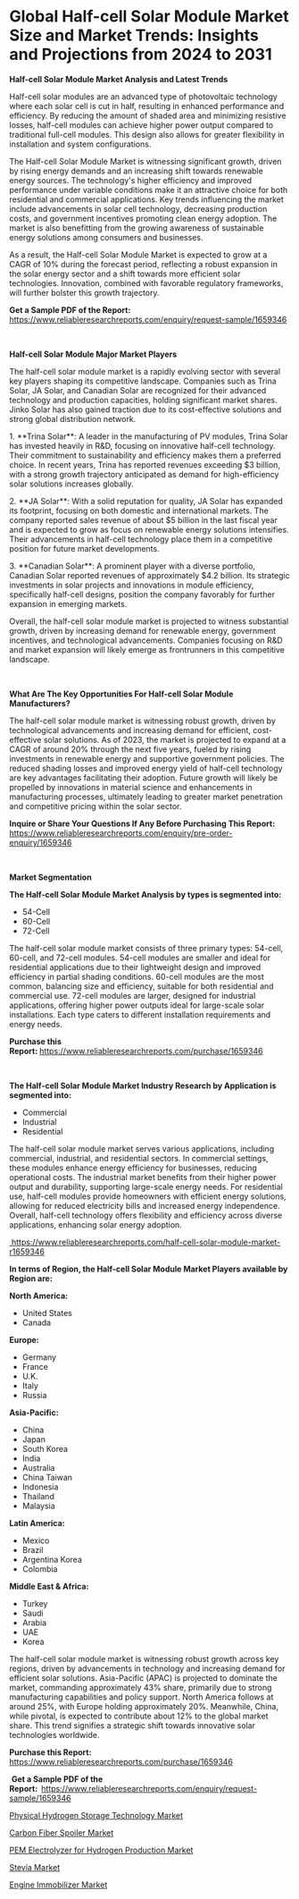 <p><h1>Global Half-cell Solar Module Market Size and Market Trends: Insights and Projections from 2024 to 2031</h1></p><p><strong>Half-cell Solar Module Market Analysis and Latest Trends</strong></p>
<p><p>Half-cell solar modules are an advanced type of photovoltaic technology where each solar cell is cut in half, resulting in enhanced performance and efficiency. By reducing the amount of shaded area and minimizing resistive losses, half-cell modules can achieve higher power output compared to traditional full-cell modules. This design also allows for greater flexibility in installation and system configurations.</p><p>The Half-cell Solar Module Market is witnessing significant growth, driven by rising energy demands and an increasing shift towards renewable energy sources. The technology's higher efficiency and improved performance under variable conditions make it an attractive choice for both residential and commercial applications. Key trends influencing the market include advancements in solar cell technology, decreasing production costs, and government incentives promoting clean energy adoption. The market is also benefitting from the growing awareness of sustainable energy solutions among consumers and businesses.</p><p>As a result, the Half-cell Solar Module Market is expected to grow at a CAGR of 10% during the forecast period, reflecting a robust expansion in the solar energy sector and a shift towards more efficient solar technologies. Innovation, combined with favorable regulatory frameworks, will further bolster this growth trajectory.</p></p>
<p><strong>Get a Sample PDF of the Report:&nbsp;</strong> <a href="https://www.reliableresearchreports.com/enquiry/request-sample/1659346?utm_campaign=32&utm_medium=2&utm_source=Github&utm_content=ia&utm_term=09122024&utm_id=half-cell-solar-module">https://www.reliableresearchreports.com/enquiry/request-sample/1659346</a></p>
<p>&nbsp;</p>
<p><strong>Half-cell Solar Module Major Market Players</strong></p>
<p><p>The half-cell solar module market is a rapidly evolving sector with several key players shaping its competitive landscape. Companies such as Trina Solar, JA Solar, and Canadian Solar are recognized for their advanced technology and production capacities, holding significant market shares. Jinko Solar has also gained traction due to its cost-effective solutions and strong global distribution network.</p><p>1. **Trina Solar**: A leader in the manufacturing of PV modules, Trina Solar has invested heavily in R&D, focusing on innovative half-cell technology. Their commitment to sustainability and efficiency makes them a preferred choice. In recent years, Trina has reported revenues exceeding $3 billion, with a strong growth trajectory anticipated as demand for high-efficiency solar solutions increases globally.</p><p>2. **JA Solar**: With a solid reputation for quality, JA Solar has expanded its footprint, focusing on both domestic and international markets. The company reported sales revenue of about $5 billion in the last fiscal year and is expected to grow as focus on renewable energy solutions intensifies. Their advancements in half-cell technology place them in a competitive position for future market developments.</p><p>3. **Canadian Solar**: A prominent player with a diverse portfolio, Canadian Solar reported revenues of approximately $4.2 billion. Its strategic investments in solar projects and innovations in module efficiency, specifically half-cell designs, position the company favorably for further expansion in emerging markets.</p><p>Overall, the half-cell solar module market is projected to witness substantial growth, driven by increasing demand for renewable energy, government incentives, and technological advancements. Companies focusing on R&D and market expansion will likely emerge as frontrunners in this competitive landscape.</p></p>
<p>&nbsp;</p>
<p><strong>What Are The Key Opportunities For Half-cell Solar Module Manufacturers?</strong></p>
<p><p>The half-cell solar module market is witnessing robust growth, driven by technological advancements and increasing demand for efficient, cost-effective solar solutions. As of 2023, the market is projected to expand at a CAGR of around 20% through the next five years, fueled by rising investments in renewable energy and supportive government policies. The reduced shading losses and improved energy yield of half-cell technology are key advantages facilitating their adoption. Future growth will likely be propelled by innovations in material science and enhancements in manufacturing processes, ultimately leading to greater market penetration and competitive pricing within the solar sector.</p></p>
<p><strong>Inquire or Share Your Questions If Any Before Purchasing This Report:</strong> <a href="https://www.reliableresearchreports.com/enquiry/pre-order-enquiry/1659346?utm_campaign=32&utm_medium=2&utm_source=Github&utm_content=ia&utm_term=09122024&utm_id=half-cell-solar-module">https://www.reliableresearchreports.com/enquiry/pre-order-enquiry/1659346</a></p>
<p>&nbsp;</p>
<p><strong>Market Segmentation</strong></p>
<p><strong>The Half-cell Solar Module Market Analysis by types is segmented into:</strong></p>
<p><ul><li>54-Cell</li><li>60-Cell</li><li>72-Cell</li></ul></p>
<p><p>The half-cell solar module market consists of three primary types: 54-cell, 60-cell, and 72-cell modules. 54-cell modules are smaller and ideal for residential applications due to their lightweight design and improved efficiency in partial shading conditions. 60-cell modules are the most common, balancing size and efficiency, suitable for both residential and commercial use. 72-cell modules are larger, designed for industrial applications, offering higher power outputs ideal for large-scale solar installations. Each type caters to different installation requirements and energy needs.</p></p>
<p><strong>Purchase this Report:&nbsp;</strong><a href="https://www.reliableresearchreports.com/purchase/1659346?utm_campaign=32&utm_medium=2&utm_source=Github&utm_content=ia&utm_term=09122024&utm_id=half-cell-solar-module">https://www.reliableresearchreports.com/purchase/1659346</a></p>
<p>&nbsp;</p>
<p><strong>The Half-cell Solar Module Market Industry Research by Application is segmented into:</strong></p>
<p><ul><li>Commercial</li><li>Industrial</li><li>Residential</li></ul></p>
<p><p>The half-cell solar module market serves various applications, including commercial, industrial, and residential sectors. In commercial settings, these modules enhance energy efficiency for businesses, reducing operational costs. The industrial market benefits from their higher power output and durability, supporting large-scale energy needs. For residential use, half-cell modules provide homeowners with efficient energy solutions, allowing for reduced electricity bills and increased energy independence. Overall, half-cell technology offers flexibility and efficiency across diverse applications, enhancing solar energy adoption.</p></p>
<p><a href="https://www.reliableresearchreports.com/half-cell-solar-module-market-r1659346?utm_campaign=32&utm_medium=2&utm_source=Github&utm_content=ia&utm_term=09122024&utm_id=half-cell-solar-module">&nbsp;https://www.reliableresearchreports.com/half-cell-solar-module-market-r1659346</a></p>
<p><strong>In terms of Region, the Half-cell Solar Module Market Players available by Region are:</strong></p>
<p>
    <p> <strong> North America: </strong>
        <ul>
            <li>United States</li>
            <li>Canada</li>
        </ul>
        </p> 
    <p> <strong> Europe: </strong>
        <ul>
            <li>Germany</li>
            <li>France</li>
            <li>U.K.</li>
            <li>Italy</li>
            <li>Russia</li>
        </ul>
        </p> 
    <p> <strong> Asia-Pacific: </strong>
        <ul>
            <li>China</li>
            <li>Japan</li>
            <li>South Korea</li>
            <li>India</li>
            <li>Australia</li>
            <li>China Taiwan</li>
            <li>Indonesia</li>
            <li>Thailand</li>
            <li>Malaysia</li>
        </ul>
        </p> 
    <p> <strong> Latin America: </strong>
        <ul>
            <li>Mexico</li>
            <li>Brazil</li>
            <li>Argentina Korea</li>
            <li>Colombia</li>
        </ul>
        </p> 
    <p> <strong> Middle East & Africa: </strong>
        <ul>
            <li>Turkey</li>
            <li>Saudi</li>
            <li>Arabia</li>
            <li>UAE</li>
            <li>Korea</li>
        </ul>
    </p>
    </p>
<p><p>The half-cell solar module market is witnessing robust growth across key regions, driven by advancements in technology and increasing demand for efficient solar solutions. Asia-Pacific (APAC) is projected to dominate the market, commanding approximately 43% share, primarily due to strong manufacturing capabilities and policy support. North America follows at around 25%, with Europe holding approximately 20%. Meanwhile, China, while pivotal, is expected to contribute about 12% to the global market share. This trend signifies a strategic shift towards innovative solar technologies worldwide.</p></p>
<p><strong>Purchase this Report: </strong><a href="https://www.reliableresearchreports.com/purchase/1659346?utm_campaign=32&utm_medium=2&utm_source=Github&utm_content=ia&utm_term=09122024&utm_id=half-cell-solar-module">https://www.reliableresearchreports.com/purchase/1659346</a></p>
<p>&nbsp;<strong>Get a Sample PDF of the Report:&nbsp;&nbsp;</strong><a href="https://www.reliableresearchreports.com/enquiry/request-sample/1659346?utm_campaign=32&utm_medium=2&utm_source=Github&utm_content=ia&utm_term=09122024&utm_id=half-cell-solar-module">https://www.reliableresearchreports.com/enquiry/request-sample/1659346</a></p>
<p><strong></strong></p>
<p><p><a href="https://github.com/gerdabatiskzv9/Market-Research-Report-List-1/blob/main/physical-hydrogen-storage-technology-market.md?utm_campaign=32&utm_medium=2&utm_source=Github&utm_content=ia&utm_term=09122024&utm_id=half-cell-solar-module">Physical Hydrogen Storage Technology Market</a></p><p><a href="https://www.linkedin.com/pulse/projected-revenue-growth-carbon-fiber-spoiler-market-58-o7lie?utm_campaign=32&utm_medium=2&utm_source=Github&utm_content=ia&utm_term=09122024&utm_id=half-cell-solar-module">Carbon Fiber Spoiler Market</a></p><p><a href="https://github.com/JakirUddin651/Market-Research-Report-List-1/blob/main/pem-electrolyzer-for-hydrogen-production-market.md?utm_campaign=32&utm_medium=2&utm_source=Github&utm_content=ia&utm_term=09122024&utm_id=half-cell-solar-module">PEM Electrolyzer for Hydrogen Production Market</a></p><p><a href="https://www.linkedin.com/pulse/comprehensive-analysis-stevia-market-size-projected-growth-ud0je?utm_campaign=32&utm_medium=2&utm_source=Github&utm_content=ia&utm_term=09122024&utm_id=half-cell-solar-module">Stevia Market</a></p><p><a href="https://www.linkedin.com/pulse/comprehensive-engine-immobilizer-market-report-2024-2031-xlkte?utm_campaign=32&utm_medium=2&utm_source=Github&utm_content=ia&utm_term=09122024&utm_id=half-cell-solar-module">Engine Immobilizer Market</a></p></p>